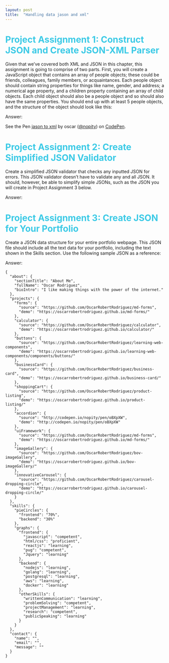 ```yaml
---
layout: post
title:  "Handling data jason and xml"
---
```


<h1 style="color:#3CCAE6">Project Assignment 1: Construct JSON and Create JSON-XML Parser</h1>

Given that we’ve covered both XML and JSON in this chapter, this assignment is going to comprise of two parts. First, you will create a JavaScript object that contains an array of people objects; these could be friends, colleagues, family members, or acquaintances. Each people object should contain string properties for things like name, gender, and address; a numerical age property, and a children property containing an array of child objects. Each child object should also be a people object and so should also have the same properties. You should end up with at least 5 people objects, and the structure of the object should look like this:

<span class="label label-warning">Answer:</span><br>

<p data-height="537" data-theme-id="0" data-slug-hash="qmbJbb" data-default-tab="js" data-user="nopity" data-embed-version="2" data-pen-title="jason to xml" class="codepen">See the Pen <a href="https://codepen.io/nopity/pen/qmbJbb/">jason to xml</a> by oscar (<a href="http://codepen.io/nopity">@nopity</a>) on <a href="http://codepen.io">CodePen</a>.</p>
<script async src="https://production-assets.codepen.io/assets/embed/ei.js"></script>


<h1 style="color:#3CCAE6">Project Assignment 2: Create Simplified JSON Validator</h1>

Create a simplified JSON validator that checks any inputted JSON for errors. This JSON validator doesn’t have to validate any and all JSON. It should, however, be able to simplify simple JSONs, such as the JSON you will create in Project Assignment 3 below.

<span class="label label-warning">Answer:</span><br>

<h1 style="color:#3CCAE6">Project Assignment 3: Create JSON for Your Portfolio</h1>

Create a JSON data structure for your entire portfolio webpage. This JSON file should include all the text data for your portfolio, including the text shown in the Skills section. Use the following sample JSON as a reference:

<span class="label label-warning">Answer:</span><br>


```jason 
{
  "about": {
    "sectionTitle": "About Me",
    "fullName": "Oscar Rodriguez",
    "bioIntro": "I like making things with the power of the internet."
  },
  "projects": {
    "forms": {
      "source": "https://github.com/OscarRobertRodriguez/md-forms",
      "demo": "https://oscarrobertrodriguez.github.io/md-forms/"
    },
    "calculator": {
      "source": "https://github.com/OscarRobertRodriguez/calculator",
      "demo": "https://oscarrobertrodriguez.github.io/calculator/"
    },
    "buttons": {
      "source": "https://github.com/OscarRobertRodriguez/learning-web-components",
      "demo": "https://oscarrobertrodriguez.github.io/learning-web-components/components/buttons/"
    },
    "businessCard": {
      "source": "https://github.com/OscarRobertRodriguez/business-card",
      "demo": "https://oscarrobertrodriguez.github.io/business-card/"
    },
    "shoppingCart": {
      "source": "https://github.com/OscarRobertRodriguez/product-listing",
      "demo": "https://oscarrobertrodriguez.github.io/product-listing/"
    },
    "accordion": {
      "source": "http://codepen.io/nopity/pen/oBXpXW",
      "demo": "http://codepen.io/nopity/pen/oBXpXW"
    },
    "uiFramework": {
      "source": "https://github.com/OscarRobertRodriguez/md-forms",
      "demo": "https://oscarrobertrodriguez.github.io/md-forms/"
    },
    "imageGallery": {
      "source": "https://github.com/OscarRobertRodriguez/bov-imageGallery",
      "demo": "https://oscarrobertrodriguez.github.io/bov-imageGallery/"
    },
    "innovativeCarousel": {
      "source": "https://github.com/OscarRobertRodriguez/carousel-dropping-circle",
      "demo": "https://oscarrobertrodriguez.github.io/carousel-dropping-circle/"
    }
  },
  "skills": {
    "pieCircles": {
      "frontend": "70%",
      "backend": "30%"
    },
    "graphs": {
      "frontend": {
        "javascript": "competent",
        "html/css": "proficient",
        "reactjs": "learning",
        "pug": "competent",
        "Jquery": "learning"
      },
      "backend": {
        "nodejs": "learning",
        "golang": "learning",
        "postgresql": "learning",
        "aws": "learning",
        "docker": "learning"
      },
      "otherSkills": {
        "writtenCommunication": "learning",
        "problemSolving": "competent",
        "projectManagement": "learning",
        "research": "competent",
        "publicSpeaking": "learning"
      }
    }
  },
  "contact": {
    "name": "",
    "email": "",
    "message": ""
  }
}
```
